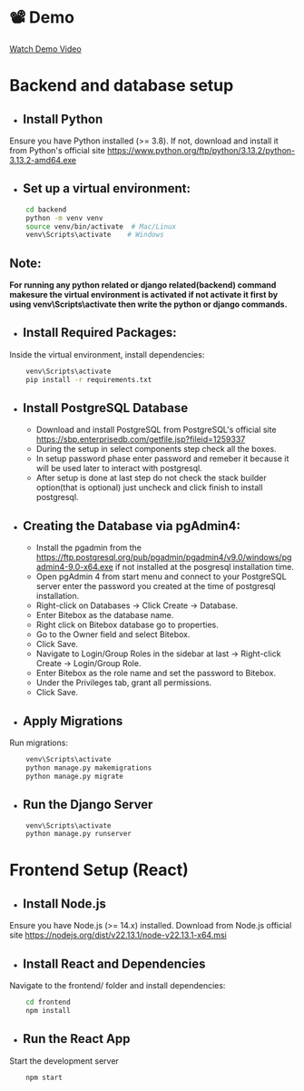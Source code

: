 # 📽 Demo

[Watch Demo Video](https://drive.google.com/file/d/12NQvqsA8ZgAgHIsw4uNSt8z7-jagQi9I/view?usp=sharing)


# Backend and database setup
- ## Install Python

Ensure you have Python installed (>= 3.8). If not, download and install it from Python's official site https://www.python.org/ftp/python/3.13.2/python-3.13.2-amd64.exe

- ## Set up a virtual environment:

```bash
    cd backend
    python -m venv venv
    source venv/bin/activate  # Mac/Linux
    venv\Scripts\activate    # Windows
```
## Note:
**For running any python related or django related(backend) command makesure the virtual environment is activated if not activate it first by using venv\Scripts\activate then write the python or django commands.**


- ## Install Required Packages:

Inside the virtual environment, install dependencies:

```bash
    venv\Scripts\activate
    pip install -r requirements.txt
```

- ## Install PostgreSQL Database
    - Download and install PostgreSQL from PostgreSQL's official site https://sbp.enterprisedb.com/getfile.jsp?fileid=1259337
    - During the setup in select components step check all the boxes.
    - In setup password phase enter password and remeber it because it will be used later to interact with postgresql. 
    - After setup is done at last step do not check the stack builder option(that is optional) just uncheck and click finish to install postgresql.
   
- ## Creating the Database via pgAdmin4:
    - Install the pgadmin from the https://ftp.postgresql.org/pub/pgadmin/pgadmin4/v9.0/windows/pgadmin4-9.0-x64.exe if not installed at the posgresql installation time.
    - Open pgAdmin 4 from start menu and connect to your PostgreSQL server enter the password you created at the time of postgresql installation.
    - Right-click on Databases → Click Create → Database.
    - Enter Bitebox as the database name.
    - Right click on Bitebox database go to properties.
    - Go to the Owner field and select Bitebox.
    - Click Save.
    - Navigate to Login/Group Roles in the sidebar at last → Right-click Create → Login/Group Role.
    - Enter Bitebox as the role name and set the password to Bitebox.
    - Under the Privileges tab, grant all permissions.
    - Click Save.

- ## Apply Migrations
Run migrations:
```bash
    venv\Scripts\activate 
    python manage.py makemigrations
    python manage.py migrate
```

- ## Run the Django Server
```bash
    venv\Scripts\activate 
    python manage.py runserver
```

# Frontend Setup (React)

- ## Install Node.js
Ensure you have Node.js (>= 14.x) installed. Download from Node.js official site https://nodejs.org/dist/v22.13.1/node-v22.13.1-x64.msi

- ## Install React and Dependencies
Navigate to the frontend/ folder and install dependencies:
```bash
    cd frontend
    npm install
```

- ## Run the React App
Start the development server
```bash
    npm start
```



    